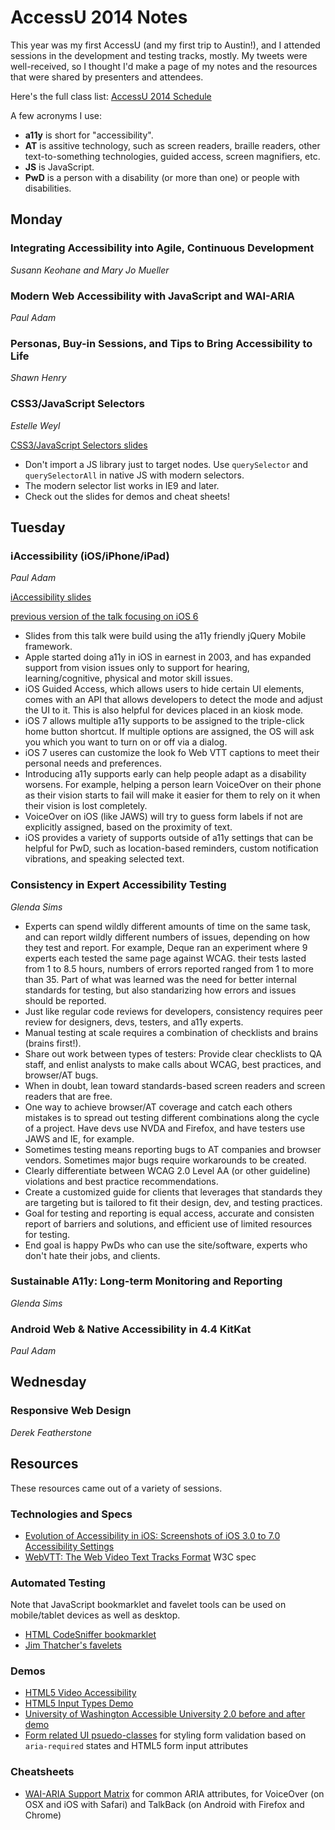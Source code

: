 # AccessU 2014 Notes

This year was my first AccessU (and my first trip to Austin!), and I attended sessions in the development and testing tracks, mostly. My tweets were well-received, so I thought I'd make a page of my notes and the resources that were shared by presenters and attendees.

Here's the full class list: [AccessU 2014 Schedule](http://www.knowbility.org/v/accessu-course-list/John-Slatin-AccessU/3i/)

A few acronyms I use:

* **a11y** is short for "accessibility".
* **AT** is assitive technology, such as screen readers, braille readers, other text-to-something technologies, guided access, screen magnifiers, etc.
* **JS** is JavaScript.
* **PwD** is a person with a disability (or more than one) or people with disabilities.

## Monday

### Integrating Accessibility into Agile, Continuous Development

_Susann Keohane and Mary Jo Mueller_

### Modern Web Accessibility with JavaScript and WAI-ARIA

_Paul Adam_

### Personas, Buy-in Sessions, and Tips to Bring Accessibility to Life

_Shawn Henry_

### CSS3/JavaScript Selectors

_Estelle Weyl_

[CSS3/JavaScript Selectors slides](http://estelle.github.io/selectors/)

* Don't import a JS library just to target nodes. Use `querySelector` and `querySelectorAll` in native JS with modern selectors.
* The modern selector list works in IE9 and later.
* Check out the slides for demos and cheat sheets!

## Tuesday

### iAccessibility (iOS/iPhone/iPad)

_Paul Adam_

[iAccessibility slides](http://pauljadam.com/iaccessibility/)

[previous version of the talk focusing on iOS 6](http://pauljadam.com/ia11y/#ia11y)

* Slides from this talk were build using the a11y friendly jQuery Mobile framework.
* Apple started doing a11y in iOS in earnest in 2003, and has expanded support from vision issues only to support for hearing, learning/cognitive, physical and motor skill issues.
* iOS Guided Access, which allows users to hide certain UI elements, comes with an API that allows developers to detect the mode and adjust the UI to it. This is also helpful for devices placed in an kiosk mode.
* iOS 7 allows multiple a11y supports to be assigned to the triple-click home button shortcut. If multiple options are assigned, the OS will ask you which you want to turn on or off via a dialog.
* iOS 7 useres can customize the look fo Web VTT captions to meet their personal needs and preferences.
* Introducing a11y supports early can help people adapt as a disability worsens. For example, helping a person learn VoiceOver on their phone as their vision starts to fail will make it easier for them to rely on it when their vision is lost completely.
* VoiceOver on iOS (like JAWS) will try to guess form labels if not are explicitly assigned, based on the proximity of text.
* iOS provides a variety of supports outside of a11y settings that can be helpful for PwD, such as location-based reminders, custom notification vibrations, and speaking selected text.

### Consistency in Expert Accessibility Testing

_Glenda Sims_

* Experts can spend wildly different amounts of time on the same task, and can report wildly different numbers of issues, depending on how they test and report. For example, Deque ran an experiment where 9 experts each tested the same page against WCAG. their tests lasted from 1 to 8.5 hours, numbers of errors reported ranged from 1 to more than 35. Part of what was learned was the need for better internal standards for testing, but also standarizing how errors and issues should be reported.
* Just like regular code reviews for developers, consistency requires peer review for designers, devs, testers, and a11y experts.
* Manual testing at scale requires a combination of checklists and brains (brains first!).
* Share out work between types of testers: Provide clear checklists to QA staff, and enlist analysts to make calls about WCAG, best practices, and browser/AT bugs.
* When in doubt, lean toward standards-based screen readers and screen readers that are free.
* One way to achieve browser/AT coverage and catch each others mistakes is to spread out testing different combinations along the cycle of a project. Have devs use NVDA and Firefox, and have testers use JAWS and IE, for example.
* Sometimes testing means reporting bugs to AT companies and browser vendors. Sometimes major bugs require workarounds to be created.
* Clearly differentiate between WCAG 2.0 Level AA (or other guideline) violations and best practice recommendations.
* Create a customized guide for clients that leverages that standards they are targeting but is tailored to fit their design, dev, and testing practices.
* Goal for testing and reporting is equal access, accurate and consisten report of barriers and solutions, and efficient use of limited resources for testing.
* End goal is happy PwDs who can use the site/software, experts who don't hate their jobs, and clients.

### Sustainable A11y: Long-term Monitoring and Reporting

_Glenda Sims_

### Android Web & Native Accessibility in 4.4 KitKat

_Paul Adam_

## Wednesday

### Responsive Web Design

_Derek Featherstone_

## Resources

These resources came out of a variety of sessions.

### Technologies and Specs

* [Evolution of Accessibility in iOS: Screenshots of iOS 3.0 to 7.0 Accessibility Settings](http://pauljadam.com/iaccessibility/#evolution)
* [WebVTT: The Web Video Text Tracks Format](http://dev.w3.org/html5/webvtt/) W3C spec

### Automated Testing

Note that JavaScript bookmarklet and favelet tools can be used on mobile/tablet devices as well as desktop.

* [HTML CodeSniffer bookmarklet](http://squizlabs.github.io/HTML_CodeSniffer/)
* [Jim Thatcher's favelets](http://jimthatcher.com/favelets/)

### Demos

* [HTML5 Video Accessibility](http://www.pauljadam.com/demos/html5-video-a11y.html)
* [HTML5 Input Types Demo](http://www.pauljadam.com/demos/html5-input-types.html)
* [University of Washington Accessible University 2.0 before and after demo](http://www.washington.edu/accesscomputing/AU/)
* [Form related UI psuedo-classes](http://estelle.github.io/selectors/#slide21) for styling form validation based on `aria-required` states and HTML5 form input attributes

### Cheatsheets

* [WAI-ARIA Support Matrix](http://www.pauljadam.com/demos/ariasupport.html) for common ARIA attributes, for VoiceOver (on OSX and iOS with Safari) and TalkBack (on Android with Firefox and Chrome)
